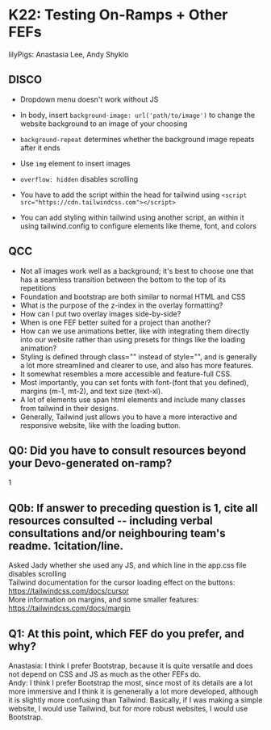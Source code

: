 # K22: Testing On-Ramps + Other FEFs
lilyPigs: Anastasia Lee, Andy Shyklo
## DISCO
- Dropdown menu doesn't work without JS
- In body, insert `background-image: url('path/to/image')` to change the website background to an image of your choosing
- `background-repeat` determines whether the background image repeats after it ends
- Use `img` element to insert images
- `overflow: hidden` disables scrolling

- You have to add the script within the head for tailwind using `<script src="https://cdn.tailwindcss.com"></script>`
- You can add styling within tailwind using another script, an within it using tailwind.config to configure elements like theme, font, and colors

## QCC
- Not all images work well as a background; it's best to choose one that has a seamless transition between the bottom to the top of its repetitions
- Foundation and bootstrap are both similar to normal HTML and CSS
- What is the purpose of the z-index in the overlay formatting?
- How can I put two overlay images side-by-side?
- When is one FEF better suited for a project than another?
- How can we use animations better, like with integrating them directly into our website rather than using presets for things like the loading animation?
- Styling is defined through class="" instead of style="", and is generally a lot more streamlined and clearer to use, and also has more features. 
- It somewhat resembles a more accessible and feature-full CSS. 
- Most importantly, you can set fonts with font-(font that you defined), margins (m-1, mt-2), and text size (text-xl). 
- A lot of elements use span html elements and include many classes from tailwind in their designs. 
- Generally, Tailwind just allows you to have a more interactive and responsive website, like with the loading button.
## Q0: Did you have to consult resources beyond your Devo-generated on-ramp?
1
## Q0b: If answer to preceding question is 1, cite all resources consulted -- including verbal consultations and/or neighbouring team's readme. 1citation/line.
Asked Jady whether she used any JS, and which line in the app.css file disables scrolling\
Tailwind documentation for the cursor loading effect on the buttons: https://tailwindcss.com/docs/cursor \
More information on margins, and some smaller features: https://tailwindcss.com/docs/margin
## Q1: At this point, which FEF do you prefer, and why?
Anastasia: I think I prefer Bootstrap, because it is quite versatile and does not depend on CSS and JS as much as the other FEFs do.\
Andy: I think I prefer Bootstrap the most, since most of its details are a lot more immersive and I think it is genenerally a lot more developed, although it is slightly more confusing than Tailwind. Basically, if I was making a simple website, I would use Tailwind, but for more robust websites, I would use Bootstrap.